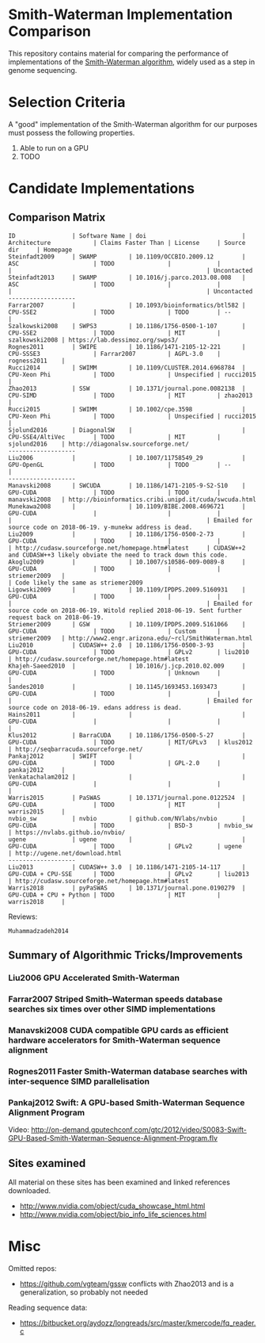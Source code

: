Smith-Waterman Implementation Comparison
==========================================

This repository contains material for comparing the performance of
implementations of the [Smith-Waterman
algorithm](https://en.wikipedia.org/wiki/Smith%E2%80%93Waterman_algorithm),
widely used as a step in genome sequencing.



Selection Criteria
==========================================

A "good" implementation of the Smith-Waterman algorithm for our purposes must
possess the following properties.

  1. Able to run on a GPU
  2. TODO



Candidate Implementations
==========================================

Comparison Matrix
-----------------

    ID                | Software Name | doi                           | Architecture            | Claims Faster Than | License     | Source dir     | Homepage
    Steinfadt2009     | SWAMP         | 10.1109/OCCBIO.2009.12        | ASC                     | TODO               |             |                |                                                       | Uncontacted
    Steinfadt2013     | SWAMP         | 10.1016/j.parco.2013.08.008   | ASC                     | TODO               |             |                |                                                       | Uncontacted
    -------------------
    Farrar2007        |               | 10.1093/bioinformatics/btl582 | CPU-SSE2                | TODO               | TODO        | --             |
    Szalkowski2008    | SWPS3         | 10.1186/1756-0500-1-107       | CPU-SSE2                | TODO               | MIT         | szalkowski2008 | https://lab.dessimoz.org/swps3/
    Rognes2011        | SWIPE         | 10.1186/1471-2105-12-221      | CPU-SSSE3               | Farrar2007         | AGPL-3.0    | rogness2011    |
    Rucci2014         | SWIMM         | 10.1109/CLUSTER.2014.6968784  | CPU-Xeon Phi            | TODO               | Unspecified | rucci2015      |
    Zhao2013          | SSW           | 10.1371/journal.pone.0082138  | CPU-SIMD                | TODO               | MIT         | zhao2013       |
    Rucci2015         | SWIMM         | 10.1002/cpe.3598              | CPU-Xeon Phi            | TODO               | Unspecified | rucci2015      |
    Sjolund2016       | DiagonalSW    |                               | CPU-SSE4/AltiVec        | TODO               | MIT         | sjolund2016    | http://diagonalsw.sourceforge.net/
    -------------------    
    Liu2006           |               | 10.1007/11758549_29           | GPU-OpenGL              | TODO               | TODO        | --             |
    -------------------     
    Manavski2008      | SWCUDA        | 10.1186/1471-2105-9-S2-S10    | GPU-CUDA                | TODO               | TODO        | manavski2008   | http://bioinformatics.cribi.unipd.it/cuda/swcuda.html
    Munekawa2008      |               | 10.1109/BIBE.2008.4696721     | GPU-CUDA                |                    |             |                |                                                       | Emailed for source code on 2018-06-19. y-munekw address is dead.
    Liu2009           |               | 10.1186/1756-0500-2-73        | GPU-CUDA                | TODO               |             |                | http://cudasw.sourceforge.net/homepage.htm#latest     | CUDASW++2 and CUDASW++3 likely obviate the need to track down this code.
    Akoglu2009        |               | 10.1007/s10586-009-0089-8     | GPU-CUDA                | TODO               |             | striemer2009   |                                                       | Code likely the same as striemer2009
    Ligowski2009      |               | 10.1109/IPDPS.2009.5160931    | GPU-CUDA                | TODO               |             |                |                                                       | Emailed for source code on 2018-06-19. Witold replied 2018-06-19. Sent further request back on 2018-06-19.
    Striemer2009      | GSW           | 10.1109/IPDPS.2009.5161066    | GPU-CUDA                | TODO               | Custom      | striemer2009   | http://www2.engr.arizona.edu/~rcl/SmithWaterman.html
    Liu2010           | CUDASW++ 2.0  | 10.1186/1756-0500-3-93        | GPU-CUDA                | TODO               | GPLv2       | liu2010        | http://cudasw.sourceforge.net/homepage.htm#latest
    Khajeh-Saeed2010  |               | 10.1016/j.jcp.2010.02.009     | GPU-CUDA                | TODO               | Unknown     |                |
    Sandes2010        |               | 10.1145/1693453.1693473       | GPU-CUDA                | TODO               |             |                |                                                       | Emailed for source code on 2018-06-19. edans address is dead.
    Hains2011         |               |                               | GPU-CUDA                |                    |             |                |
    Klus2012          | BarraCUDA     | 10.1186/1756-0500-5-27        | GPU-CUDA                | TODO               | MIT/GPLv3   | klus2012       | http://seqbarracuda.sourceforge.net/
    Pankaj2012        | SWIFT         |                               | GPU-CUDA                | TODO               | GPL-2.0     | pankaj2012     |
    Venkatachalam2012 |               |                               | GPU-CUDA                |                    |             |                |
    Warris2015        | PaSWAS        | 10.1371/journal.pone.0122524  | GPU-CUDA                | TODO               | MIT         | warris2015     |
    nvbio_sw          | nvbio         | github.com/NVlabs/nvbio       | GPU-CUDA                | TODO               | BSD-3       | nvbio_sw       | https://nvlabs.github.io/nvbio/
    ugene             | ugene         |                               | GPU-CUDA                | TODO               | GPLv2       | ugene          | http://ugene.net/download.html
    -------------------    
    Liu2013           | CUDASW++ 3.0  | 10.1186/1471-2105-14-117      | GPU-CUDA + CPU-SSE      | TODO               | GPLv2       | liu2013        | http://cudasw.sourceforge.net/homepage.htm#latest
    Warris2018        | pyPaSWAS      | 10.1371/journal.pone.0190279  | GPU-CUDA + CPU + Python | TODO               | MIT         | warris2018     |

Reviews:

    Muhammadzadeh2014

Summary of Algorithmic Tricks/Improvements
------------------------------------------

### Liu2006 **GPU Accelerated Smith-Waterman**

### Farrar2007 **Striped Smith–Waterman speeds database searches six times over other SIMD implementations**

### Manavski2008 **CUDA compatible GPU cards as efficient hardware accelerators for Smith-Waterman sequence alignment**

### Rognes2011 **Faster Smith-Waterman database searches with inter-sequence SIMD parallelisation**

### Pankaj2012 **Swift: A GPU-based Smith-Waterman Sequence Alignment Program**

  Video: http://on-demand.gputechconf.com/gtc/2012/video/S0083-Swift-GPU-Based-Smith-Waterman-Sequence-Alignment-Program.flv



Sites examined
--------------

All material on these sites has been examined and linked references downloaded.

 * http://www.nvidia.com/object/cuda_showcase_html.html
 * http://www.nvidia.com/object/bio_info_life_sciences.html


Misc
==========================================

Omitted repos:

 * https://github.com/vgteam/gssw conflicts with Zhao2013 and is a generalization, so probably not needed

Reading sequence data:

 * https://bitbucket.org/aydozz/longreads/src/master/kmercode/fq_reader.c